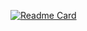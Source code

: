 
[![Readme Card](https://github-readme-stats.vercel.app/api/pin/?username=Tiago-Patricio&repo=medical-management&theme=graywhite)](https://github.com/anuraghazra/github-readme-stats)





